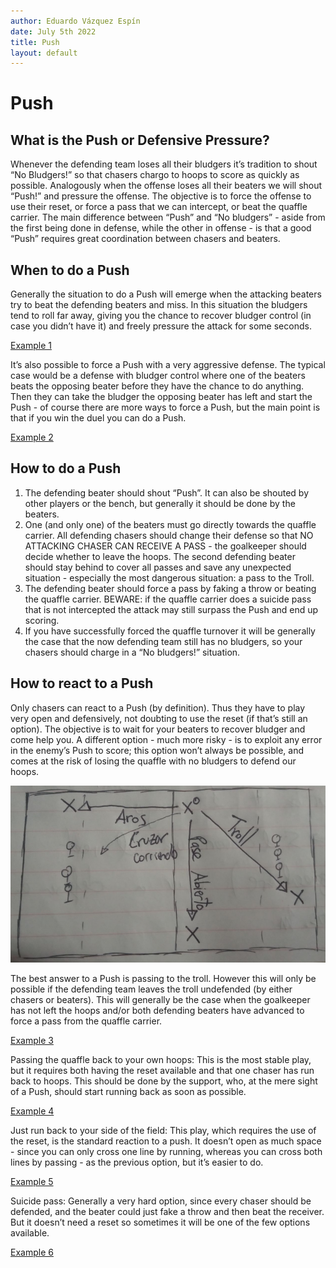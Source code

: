 ```yaml
---
author: Eduardo Vázquez Espín
date: July 5th 2022
title: Push
layout: default
---
```


# Push

## What is the Push or Defensive Pressure?

Whenever the defending team loses all their bludgers it’s tradition to shout “No Bludgers!” so that chasers chargo to hoops to score as quickly as possible. Analogously when the offense loses all their beaters we will shout “Push!” and pressure the offense. The objective is to force the offense to use their reset, or force a pass that we can intercept, or beat the quaffle carrier. The main difference between “Push” and “No bludgers” - aside from the first being done in defense, while the other in offense - is that a good “Push” requires great coordination between chasers and beaters.

## When to do a Push

Generally the situation to do a Push will emerge when the attacking beaters try to beat the defending beaters and miss. In this situation the bludgers tend to roll far away, giving you the chance to recover bludger control (in case you didn’t have it) and freely pressure the attack for some seconds.

[Example 1](https://www.youtube.com/watch?v=Po71feb9iUM&t=260s)

It’s also possible to force a Push with a very aggressive defense. The typical case would be a defense with bludger control where one of the beaters beats the opposing beater before they have the chance to do anything. Then they can take the bludger the opposing beater has left and start the Push - of course there are more ways to force a Push, but the main point is that if you win the duel you can do a Push.

[Example 2](https://www.youtube.com/watch?v=Po71feb9iUM&t=320s)

## How to do a Push

1. The defending beater should shout “Push”. It can also be shouted by other players or the bench, but generally it should be done by the beaters.
2. One (and only one) of the beaters must go directly towards the quaffle carrier. All defending chasers should change their defense so that NO ATTACKING CHASER CAN RECEIVE A PASS - the goalkeeper should decide whether to leave the hoops. The second defending beater should stay behind to cover all passes and save any unexpected situation - especially the most dangerous situation: a pass to the Troll. 
3. The defending beater should force a pass by faking a throw or beating the quaffle carrier. BEWARE: if the quaffle carrier does a suicide pass that is not intercepted the attack may still surpass the Push and end up scoring.
4. If you have successfully forced the quaffle turnover it will be generally the case that the now defending team still has no bludgers, so your chasers should charge in a “No bludgers!” situation. 

## How to react to a Push

Only chasers can react to a Push (by definition). Thus they have to play very open and defensively, not doubting to use the reset (if that’s still an option). The objective is to wait for your beaters to recover bludger and come help you. A different option - much more risky - is to exploit any error in the enemy’s Push to score; this option won’t always be possible, and comes at the risk of losing the quaffle with no bludgers to defend our hoops.

![Push Reaction](../../img/push-reaction.png)

The best answer to a Push is passing to the troll. However this will only be possible if the defending team leaves the troll undefended (by either chasers or beaters). This will generally be the case when the goalkeeper has not left the hoops and/or both defending beaters have advanced to force a pass from the quaffle carrier. 

[Example 3](https://www.youtube.com/watch?v=Po71feb9iUM&t=320s)

Passing the quaffle back to your own hoops: This is the most stable play, but it requires both having the reset available and that one chaser has run back to hoops. This should be done by the support, who, at the mere sight of a Push, should start running back as soon as possible.

[Example 4](https://www.youtube.com/watch?v=Po71feb9iUM&t=1370s)

Just run back to your side of the field: This play, which requires the use of the reset, is the standard reaction to a push. It doesn’t open as much space - since you can only cross one line by running, whereas you can cross both lines by passing - as the previous option, but it’s easier to do.

[Example 5](https://www.youtube.com/watch?v=ndr7iEyZafs&t=1240s)

Suicide pass: Generally a very hard option, since every chaser should be defended, and the beater could just fake a throw and then beat the receiver. But it doesn’t need a reset so sometimes it will be one of the few options available.

[Example 6](https://www.youtube.com/watch?v=Po71feb9iUM&t=1405s)